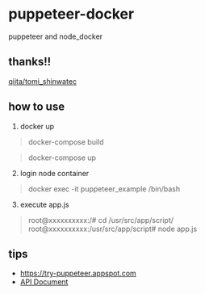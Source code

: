 # puppeteer-docker
puppeteer and node_docker

## thanks!!
[qiita/tomi_shinwatec](https://qiita.com/tomi_shinwatec/items/a68cf7840c3da002c6e0)

## how to use
1. docker up
> docker-compose build

> docker-compose up

2. login node container 
> docker exec -it  puppeteer_example /bin/bash

3. execute app.js
> root@xxxxxxxxxx:/# cd /usr/src/app/script/
> root@xxxxxxxxxx:/usr/src/app/script# node app.js


## tips
* https://try-puppeteer.appspot.com
* [API Document](https://github.com/GoogleChrome/puppeteer/blob/master/docs/api.md)
